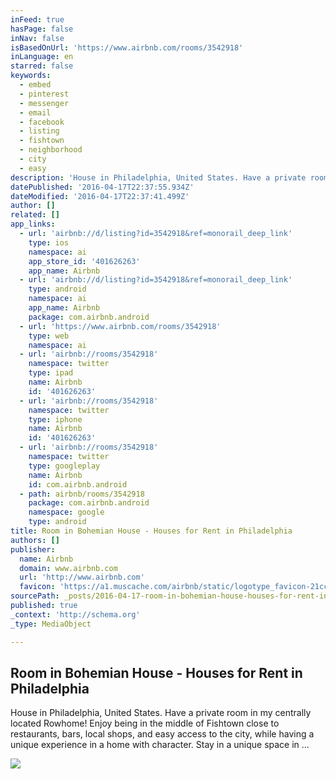 ```yaml
---
inFeed: true
hasPage: false
inNav: false
isBasedOnUrl: 'https://www.airbnb.com/rooms/3542918'
inLanguage: en
starred: false
keywords:
  - embed
  - pinterest
  - messenger
  - email
  - facebook
  - listing
  - fishtown
  - neighborhood
  - city
  - easy
description: 'House in Philadelphia, United States. Have a private room in my centrally located Rowhome! Enjoy being in the middle of Fishtown close to restaurants, bars, local shops, and easy access to the city, while having a unique experience in a home with character. Stay in a unique space in ...'
datePublished: '2016-04-17T22:37:55.934Z'
dateModified: '2016-04-17T22:37:41.499Z'
author: []
related: []
app_links:
  - url: 'airbnb://d/listing?id=3542918&ref=monorail_deep_link'
    type: ios
    namespace: ai
    app_store_id: '401626263'
    app_name: Airbnb
  - url: 'airbnb://d/listing?id=3542918&ref=monorail_deep_link'
    type: android
    namespace: ai
    app_name: Airbnb
    package: com.airbnb.android
  - url: 'https://www.airbnb.com/rooms/3542918'
    type: web
    namespace: ai
  - url: 'airbnb://rooms/3542918'
    namespace: twitter
    type: ipad
    name: Airbnb
    id: '401626263'
  - url: 'airbnb://rooms/3542918'
    namespace: twitter
    type: iphone
    name: Airbnb
    id: '401626263'
  - url: 'airbnb://rooms/3542918'
    namespace: twitter
    type: googleplay
    name: Airbnb
    id: com.airbnb.android
  - path: airbnb/rooms/3542918
    package: com.airbnb.android
    namespace: google
    type: android
title: Room in Bohemian House - Houses for Rent in Philadelphia
authors: []
publisher:
  name: Airbnb
  domain: www.airbnb.com
  url: 'http://www.airbnb.com'
  favicon: 'https://a1.muscache.com/airbnb/static/logotype_favicon-21cc8e6c6a2cca43f061d2dcabdf6e58.ico'
sourcePath: _posts/2016-04-17-room-in-bohemian-house-houses-for-rent-in-philadelphia.md
published: true
_context: 'http://schema.org'
_type: MediaObject

---
```

<article style=""><h1>Room in Bohemian House - Houses for Rent in Philadelphia</h1><p>House in Philadelphia, United States. Have a private room in my centrally located Rowhome! Enjoy being in the middle of Fishtown close to restaurants, bars, local shops, and easy access to the city, while having a unique experience in a home with character. Stay in a unique space in ...</p><img src="https://a2.muscache.com/im/pictures/103279879/e5761e6a_original.jpg?aki_policy=x_large" /></article>